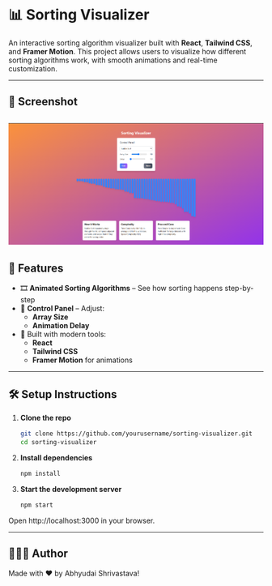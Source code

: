 # 📊 Sorting Visualizer

An interactive sorting algorithm visualizer built with **React**, **Tailwind CSS**, and **Framer Motion**. This project allows users to visualize how different sorting algorithms work, with smooth animations and real-time customization.

---
## 📸 Screenshot

![Screenshot](public/screenshot.png)
---

## 🚀 Features

- 🎞️ **Animated Sorting Algorithms** – See how sorting happens step-by-step
- 🧩 **Control Panel** – Adjust:
  - **Array Size**
  - **Animation Delay**
- 💅 Built with modern tools:
  - **React**
  - **Tailwind CSS**
  - **Framer Motion** for animations

---

## 🛠️ Setup Instructions

1. **Clone the repo**
   ```bash
   git clone https://github.com/yourusername/sorting-visualizer.git
   cd sorting-visualizer

2. **Install dependencies**
   ```bash
   npm install

3. **Start the development server**
   ```bash
   npm start

Open http://localhost:3000 in your browser.

---

## 🧑🏻‍💻 Author
Made with ❤️ by Abhyudai Shrivastava!

